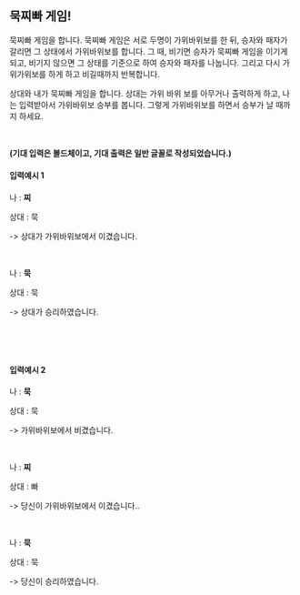 <h2>묵찌빠 게임!</h2>
<p>묵찌빠 게임을 합니다. 묵찌빠 게임은 서로 두명이 가위바위보를 한 뒤, 승자와 패자가 갈리면 그 상태에서 가위바위보를 합니다. 그 때, 비기면 승자가 묵찌빠 게임을 이기게 되고, 비기지 않으면 그 상태를 기준으로 하여 승자와 패자를 나눕니다. 그리고 다시 가위가위보를 하게 하고 비길때까지 반복합니다.</p>
<p>상대와 내가 묵찌빠 게임을 합니다. 상대는 가위 바위 보를 아무거나 출력하게 하고, 나는 입력받아서 가위바위보 승부를 봅니다. 그렇게 가위바위보를 하면서 승부가 날 때까지 하세요.</p>
<p>&nbsp;</p>
<p><strong>(기대 입력은 볼드체이고, 기대 출력은 일반 글꼴로 작성되었습니다.)</strong></p>
<h4>입력예시 1</h4>
<p>나 : <strong>찌</strong></p>
<p>상대 : 묵</p>
<p>-&gt; 상대가 가위바위보에서 이겼습니다.</p>
<p>&nbsp;</p>
<p>나 : <strong>묵</strong></p>
<p>상대 : 묵</p>
<p>-&gt; 상대가 승리하였습니다.</p>
<p>&nbsp;</p>
<p>&nbsp;</p>
<h4>입력예시 2</h4>
<p>나 : <strong>묵</strong></p>
<p>상대 : 묵</p>
<p>-&gt; 가위바위보에서 비겼습니다.</p>
<p>&nbsp;</p>
<p>나 : <strong>찌</strong></p>
<p>상대 : 빠</p>
<p>-&gt; 당신이 가위바위보에서 이겼습니다..</p>
<p>&nbsp;</p>
<p>나 : <strong>묵</strong></p>
<p>상대 : 묵</p>
<p>-&gt; 당신이 승리하였습니다.</p>
